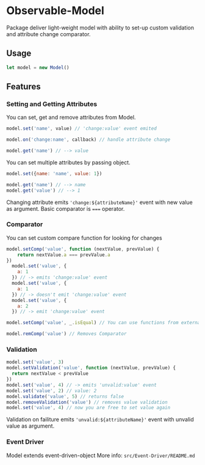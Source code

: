 # Observable-Model
Package deliver light-weight model with ability to set-up custom validation and attribute change comparator.
## Usage

```js
let model = new Model()
```
## Features
### Setting and Getting Attributes
You can set, get and remove attributes from Model.
```js
model.set('name', value) // 'change:value' event emited

model.on('change:name', callback) // handle attribute change

model.get('name') // --> value
```
You can set multiple attributes by passing object.
```js
model.set({name: 'name', value: 1})

model.get('name') // --> name
model.get('value') // --> 1
```
Changing attribute emits ```'change:${attributeName}'``` event with new value as argument.
Basic comparator is ```===``` operator.
### Comparator
You can set custom compare function for looking for changes
```js
model.setComp('value', function (nextValue, prevValue) {
    return nextValue.a === prevValue.a
})
  model.set('value', {
    a: 1
  }) // -> emits 'change:value' event
  model.set('value', {
    a: 1
  }) // -> doesn't emit 'change:value' event
  model.set('value', {
    a: 2
  }) // -> emit 'change:value' event
```
```js
model.setComp('value', _.isEqual) // You can use functions from external libraries.
```

```js
model.remComp('value') // Removes Comparator
```
### Validation
```js
model.set('value', 3)
model.setValidation('value', function (nextValue, prevValue) {
  return nextValue < prevValue
})
model.set('value', 4) // -> emits 'unvalid:value' event
model.set('value', 2) // value: 2
model.validate('value', 5) // returns false
model.removeValidation('value') // removes value validation
model.set('value', 4) // now you are free to set value again
```
Validation on failiture emits ```'unvalid:${attributeName}'``` event with unvalid value as argument.

### Event Driver

Model extends event-driven-object
More info: ```src/Event-Driver/README.md```
